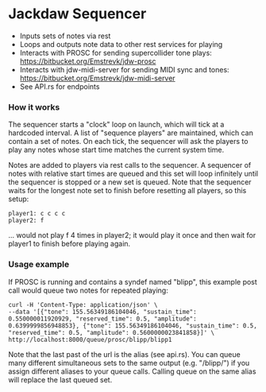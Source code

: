 # Jackdaw Sequencer
- Inputs sets of notes via rest 
- Loops and outputs note data to other rest services for playing
- Interacts with PROSC for sending supercollider tone plays: https://bitbucket.org/Emstrevk/jdw-prosc
- Interacts with jdw-midi-server for sending MIDI sync and tones: https://bitbucket.org/Emstrevk/jdw-midi-server
- See API.rs for endpoints

### How it works
The sequencer starts a "clock" loop on launch, which will tick at a hardcoded interval.
    A list of "sequence players" are maintained, which can contain a set of notes.
    On each tick, the sequencer will ask the players to play any notes whose start time
    matches the current system time.
    
Notes are added to players via rest calls to the sequencer. A sequencer of notes with 
    relative start times are queued and this set will loop infinitely until the 
    sequencer is stopped or a new set is queued. Note that the sequencer waits
    for the longest note set to finish before resetting all players, so this setup:
    
    player1: c c c c
    player2: f 
    
... would not play f 4 times in player2; it would play it once and then wait for
    player1 to finish before playing again. 
    
### Usage example
If PROSC is running and contains a syndef named "blipp", this example post call
    would queue two notes for repeated playing:
    
    curl -H 'Content-Type: application/json' \
    --data '[{"tone": 155.56349186104046, "sustain_time": 0.550000011920929, "reserved_time": 0.5, "amplitude": 0.6399999856948853}, {"tone": 155.56349186104046, "sustain_time": 0.5, "reserved_time": 0.5, "amplitude": 0.5600000023841858}]' \
    http://localhost:8000/queue/prosc/blipp/blipp1
    
Note that the last past of the url is the alias (see api.rs). You can queue 
    many different simultaneous sets to the same output (e.g. "/blipp/")
    if you assign different aliases to your queue calls. Calling queue on the 
    same alias will replace the last queued set.